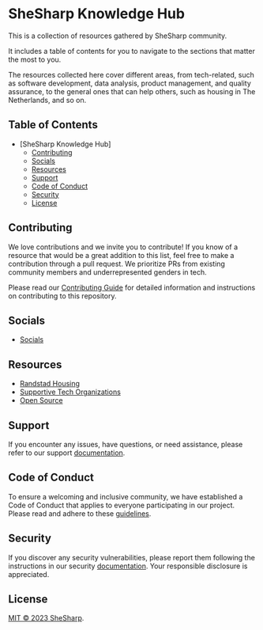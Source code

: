 # SheSharp Knowledge Hub

This is a collection of resources gathered by SheSharp community.

It includes a table of contents for you to navigate to the sections that matter the most to you.


The resources collected here cover different areas, from tech-related, such as software development, data analysis, product management, and quality assurance, to the general ones that can help others, such as housing in The Netherlands, and so on.
## Table of Contents
- [SheSharp Knowledge Hub]
  - [Contributing](#contributing)
  - [Socials](#socials)
  - [Resources](#resources)
  - [Support](#support)
  - [Code of Conduct](#code-of-conduct)
  - [Security](#security)
  - [License](#license)

## Contributing

We love contributions and we invite you to contribute! If you know of a resource that would be a great addition to this list, feel free to make a contribution through a pull request. We prioritize PRs from existing community members and underrepresented genders in tech.

Please read our [Contributing Guide](CONTRIBUTING.md) for detailed information and instructions on contributing to this repository.

## Socials

- [Socials](socials/socials.md)

## Resources

- [Randstad Housing](resources/randstad-housing.md)
- [Supportive Tech Organizations](resources/supportive-tech-orgs.md)
- [Open Source](resources/open-source.md)

## Support

If you encounter any issues, have questions, or need assistance, please refer to our support [documentation](https://github.com/shesharpnl/.github/blob/main/SUPPORT.md).

## Code of Conduct

To ensure a welcoming and inclusive community, we have established a Code of Conduct that applies to everyone participating in our project. Please read and adhere to these [guidelines](https://github.com/shesharpnl/.github/blob/main/CODE_OF_CONDUCT.md).

## Security

If you discover any security vulnerabilities, please report them following the instructions in our security [documentation](https://github.com/shesharpnl/.github/blob/main/SECURITY.md). Your responsible disclosure is appreciated.

## License

[MIT © 2023 SheSharp](LICENSE).
